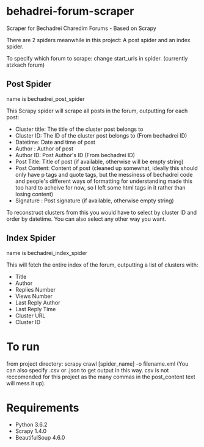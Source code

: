 # behadrei-forum-scraper
Scraper for Bechadrei Charedim Forums - Based on Scrapy

There are 2 spiders meanwhile in this project: A post spider and an index spider.

To specify which forum to scrape: change start_urls in spider. (currently atzkach forum)

## Post Spider

name is bechadrei_post_spider

This Scrapy spider will scrape all posts in the forum, outputting for each post: 

* Cluster title: The title of the cluster post belongs to
* Cluster ID: The ID of the cluster post belongs to (From bechadrei ID)
* Datetime: Date and time of post
* Author : Author of post
* Author ID: Post Author's ID (From bechadrei ID)
* Post Title: Title of post (if available, otherwise will be empty string)
* Post Content: Content of post (cleaned up somewhat, ideally this should only have p tags and quote tags, but the messiness of bechadrei code and people's different ways of formatting for understanding made this too hard to acheive for now, so I left some html tags in it rather than losing content)
* Signature : Post signature (if available, otherwise empty string)


To reconstruct clusters from this you would have to select by cluster ID and order by datetime. You can also select any other way you want.


## Index Spider

name is bechadrei_index_spider

This will fetch the entire index of the forum, outputting a list of clusters with:

* Title
* Author
* Replies Number
* Views Number
* Last Reply Author
* Last Reply Time
* Cluster URL
* Cluster ID


# To run

from project directory: scrapy crawl [spider_name] -o filename.xml (You can also specify .csv or .json to get output in this way. csv is not reccomended for this project as the many commas in the post_content text will mess it up). 

# Requirements
* Python 3.6.2
* Scrapy 1.4.0
* BeautifulSoup 4.6.0
